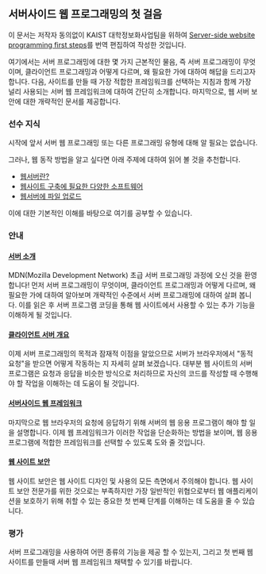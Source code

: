 서버사이드 웹 프로그래밍의 첫 걸음
----------------------------------

이 문서는 저작자 동의없이 KAIST 대학정보화사업팀을 위하여 [Server-side website programming first steps](https://developer.mozilla.org/en-US/docs/Learn/Server-side/First_steps)를 번역 편집하여 작성한 것입니다.

여기에서는 서버 프로그래밍에 대한 몇 가지 근본적인 물음, 즉 서버 프로그래밍이 무엇이며, 클라이언트 프로그래밍과 어떻게 다르며, 왜 필요한 가에 대하여 해답을 드리고자 합니다. 다음, 사이트를 만들 때 가장 적합한 프레임워크를 선택하는 지침과 함께 가장 널리 사용되는 서버 웹 프레임워크에 대하여 간단히 소개합니다. 마지막으로, 웹 서버 보안에 대한 개략적인 문서를 제공합니다.

### 선수 지식

시작에 앞서 서버 웹 프로그래밍 또는 다른 프로그래밍 유형에 대해 알 필요는 없습니다.

그러나, 웹 동작 방법을 알고 싶다면 아래 주제에 대하여 읽어 볼 것을 추천합니다.

-	[웹서버란?](whatIsWebserver.md)
-	[웹사이트 구축에 필요한 다양한 소프트웨어](whatSoftwareNeeded.md)
-	[웹서버에 파일 업로드](uploadtoWebServer.md)

이에 대한 기본적인 이해를 바탕으로 여기를 공부할 수 있습니다.

### 안내

#### [서버 소개](introServer.md)

MDN(Mozilla Development Network) 초급 서버 프로그래밍 과정에 오신 것을 환영합니다! 먼저 서버 프로그래밍이 무엇이며, 클라이언트 프로그래밍과 어떻게 다르며, 왜 필요한 가에 대하여 알아보며 개략적인 수준에서 서버 프로그래밍에 대하여 살펴 봅니다. 이를 읽은 후 서버 프로그램 코딩을 통해 웹 사이트에서 사용할 수 있는 추가 기능을 이해하게 될 것입니다.

#### [클라이언트 서버 개요](clientServerOverview.md)

이제 서버 프로그래밍의 목적과 잠재적 이점을 알았으므로 서버가 브라우저에서 "동적 요청"을 받으면 어떻게 작동하는 지 자세히 살펴 보겠습니다. 대부분 웹 사이트의 서버 프로그램은 요청과 응답을 비슷한 방식으로 처리하므로 자신의 코드를 작성할 때 수행해야 할 작업을 이해하는 데 도움이 될 것입니다.

#### [서버사이드 웹 프레임워크](webFrameWork.md)

마지막으로 웹 브라우저의 요청에 응답하기 위해 서버의 웹 응용 프로그램이 해야 할 일을 설명합니다. 이제 웹 프레임워크가 이러한 작업을 단순화하는 방법을 보이며, 웹 응용 프로그램에 적합한 프레임워크를 선택할 수 있도록 도와 줄 것입니다.

#### [웹 사이트 보안](webSiteSecurity.md)

웹 사이트 보안은 웹 사이트 디자인 및 사용의 모든 측면에서 주의해야 합니다. 웹 사이트 보안 전문가를 위한 것으로는 부족하지만 가장 일반적인 위협으로부터 웹 애플리케이션을 보호하기 위해 취할 수 있는 중요한 첫 번째 단계를 이해하는 데 도움을 줄 수 있습니다.

### 평가

서버 프로그래밍을 사용하여 어떤 종류의 기능을 제공 할 수 있는지, 그리고 첫 번째 웹 사이트를 만들때 서버 웹 프레임워크 채택할 수 있기를 바랍니다.
